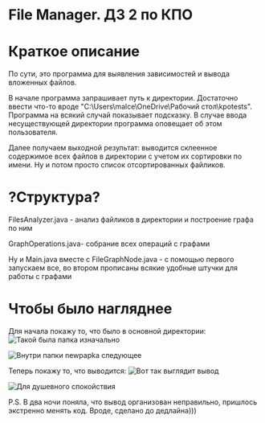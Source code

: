 # File Manager. ДЗ 2 по КПО

# Краткое описание

По сути, это программа для выявления зависимостей и вывода вложенных файлов.

В начале программа запрашивает путь к директории. Достаточно ввести что-то вроде "C:\Users\malce\OneDrive\Рабочий стол\kpotests". Программа на всякий случай показывает подсказку. В случае ввода несуществующей директории программа оповещает об этом пользователя.

Далее получаем выходной результат: выводится склеенное содержимое всех файлов в директории с учетом их сортировки по имени. Ну и потом просто список отсортированных файликов.

# ?Структура?

FilesAnalyzer.java - анализ файликов в директории и построение графа по ним

GraphOperations.java- собрание всех операций с графами

Ну и Main.java вместе с FileGraphNode.java - с помощью первого запускаем все, во втором прописаны всякие удобные штучки для работы с графами

# Чтобы было нагляднее

Для начала покажу то, что было в основной директории:
![Такой была папка изначально](https://sun9-44.userapi.com/impg/BKQwM1FZvOu1DB9r7SZPOdgOaMrlWLL8FoLmAw/jRMP7YoS1Tg.jpg?size=786x130&quality=96&sign=e3183ee931a3e0ab84fc65da5882feea&type=album)

![Внутри папки newpapka следующее](https://sun9-67.userapi.com/impg/qoFHT0OxeohAyixaJYPDNbGUQo0iF85D8vMY4Q/Qfx0f41Ztp0.jpg?size=271x91&quality=96&sign=581e154d85f54d1c8cfeb8fc41d43976&type=album)

Теперь покажу то, что выводится:
![Вот так выглядит вывод](https://sun9-26.userapi.com/impg/hFpYGw6UMCS7CTAkfDZmoOjtSWRroYe0tWa13g/GIfnY2QWjmg.jpg?size=800x305&quality=96&sign=6a5a56d9998555f07fedb6ab55734a7b&type=album)

![Для душевного спокойствия](https://i.pinimg.com/736x/ed/ff/cd/edffcdb5dee2f4d4c534c3d3f5291ebb.jpg?size=675x1200&quality=95&sign=c6d073da5ccc4919bb11e3dc0d96bfe7&type=album "Для душевного спокойствия")

P.S. В два ночи поняла, что вывод организован неправильно, пришлось экстренно менять код. Вроде, сделано до дедлайна)))
